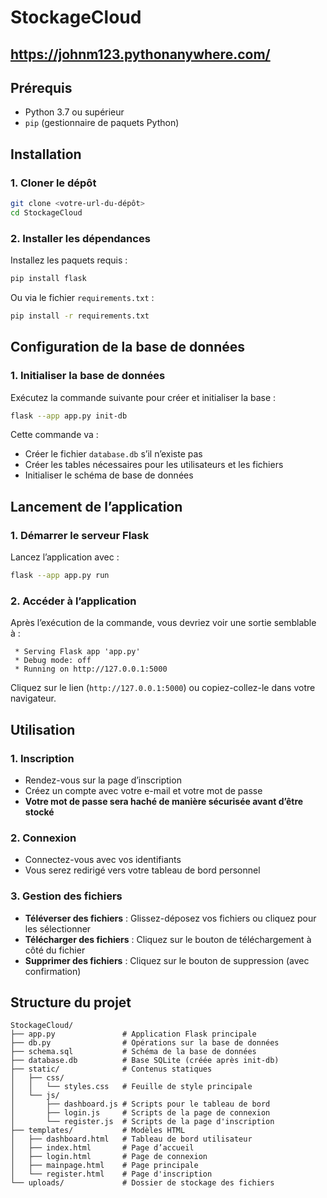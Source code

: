 # StockageCloud

## https://johnm123.pythonanywhere.com/

## Prérequis

* Python 3.7 ou supérieur
* `pip` (gestionnaire de paquets Python)

## Installation

### 1. Cloner le dépôt

```bash
git clone <votre-url-du-dépôt>
cd StockageCloud
```

### 2. Installer les dépendances

Installez les paquets requis :

```bash
pip install flask
```

Ou via le fichier `requirements.txt` :

```bash
pip install -r requirements.txt
```

## Configuration de la base de données

### 1. Initialiser la base de données

Exécutez la commande suivante pour créer et initialiser la base :

```bash
flask --app app.py init-db
```

Cette commande va :

* Créer le fichier `database.db` s’il n’existe pas
* Créer les tables nécessaires pour les utilisateurs et les fichiers
* Initialiser le schéma de base de données

## Lancement de l’application

### 1. Démarrer le serveur Flask

Lancez l’application avec :

```bash
flask --app app.py run
```

### 2. Accéder à l’application

Après l’exécution de la commande, vous devriez voir une sortie semblable à :

```
 * Serving Flask app 'app.py'
 * Debug mode: off
 * Running on http://127.0.0.1:5000
```

Cliquez sur le lien (`http://127.0.0.1:5000`) ou copiez-collez-le dans votre navigateur.

## Utilisation

### 1. Inscription

* Rendez-vous sur la page d’inscription
* Créez un compte avec votre e-mail et votre mot de passe
* **Votre mot de passe sera haché de manière sécurisée avant d’être stocké**

### 2. Connexion

* Connectez-vous avec vos identifiants
* Vous serez redirigé vers votre tableau de bord personnel

### 3. Gestion des fichiers

* **Téléverser des fichiers** : Glissez-déposez vos fichiers ou cliquez pour les sélectionner
* **Télécharger des fichiers** : Cliquez sur le bouton de téléchargement à côté du fichier
* **Supprimer des fichiers** : Cliquez sur le bouton de suppression (avec confirmation)

## Structure du projet

```
StockageCloud/
├── app.py               # Application Flask principale
├── db.py                # Opérations sur la base de données
├── schema.sql           # Schéma de la base de données
├── database.db          # Base SQLite (créée après init-db)
├── static/              # Contenus statiques
│   ├── css/
│   │   └── styles.css   # Feuille de style principale
│   └── js/
│       ├── dashboard.js # Scripts pour le tableau de bord
│       ├── login.js     # Scripts de la page de connexion
│       └── register.js  # Scripts de la page d'inscription
├── templates/           # Modèles HTML
│   ├── dashboard.html   # Tableau de bord utilisateur
│   ├── index.html       # Page d’accueil
│   ├── login.html       # Page de connexion
│   ├── mainpage.html    # Page principale
│   └── register.html    # Page d'inscription
└── uploads/             # Dossier de stockage des fichiers
```
